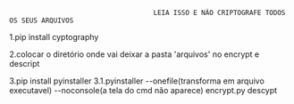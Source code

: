                                        LEIA ISSO E NÃO CRIPTOGRAFE TODOS OS SEUS ARQUIVOS


1.pip install cyptography

2.colocar o diretório onde vai deixar a pasta 'arquivos' no encrypt e descript

3.pip install pyinstaller
    3.1.pyinstaller --onefile(transforma em arquivo executavel) --noconsole(a tela do cmd não aparece) encrypt.py descypt